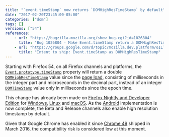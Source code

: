 ```yaml
---
title: "`event.timeStamp` now returns `DOMHighResTimeStamp` by default"
date: "2017-02-20T23:45:00-05:00"
categories: ["dom"]
tags: []
versions: ["54"]
references:
    - url: "https://bugzilla.mozilla.org/show_bug.cgi?id=1026804"
      title: "Bug 1026804 - Make Event.timeStamp return a DOMHighResTimeStamp by default (switch on pref)"
    - url: "https://groups.google.com/d/topic/mozilla.dev.platform/o1LT02foznI/discussion"
      title: "Intent to ship: Event.timeStamp as DOMHighResTimeStamp"
---
```

Starting with Firefox 54, on all Firefox channels and platforms, the [`Event.prototype.timeStamp`](https://developer.mozilla.org/en-US/docs/Web/API/Event/timeStamp) property will return a double [`DOMHighResTimeStamp`](https://developer.mozilla.org/en-US/docs/Web/API/DOMHighResTimeStamp) value since the [page load](https://developer.mozilla.org/en-US/docs/Web/API/PerformanceTiming/navigationStart), consisting of milliseconds in the integer part and microseconds in the decimal part, instead of an integer [`DOMTimeStamp`](https://developer.mozilla.org/en-US/docs/Web/API/DOMTimeStamp) value only in milliseconds since the epoch time.

This change has already been made on [Firefox Nightly and Developer Edition](https://www.mozilla.org/firefox/channel/desktop/) for [Windows](https://www.fxsitecompat.com/en-CA/docs/2014/event-timestamp-now-returns-domhighrestimestamp-on-nightly-aurora-for-windows/), [Linux](https://www.fxsitecompat.com/en-CA/docs/2015/event-timestamp-now-returns-domhighrestimestamp-on-nightly-aurora-for-linux/) and [macOS](https://bugzilla.mozilla.org/show_bug.cgi?id=1256562). As the [Android](https://bugzilla.mozilla.org/show_bug.cgi?id=1256565) implementation is now complete, the Beta and Release channels also enable high resolution timestamp by default.

Given that Google Chrome has enabled it since [Chrome 49](https://developers.google.com/web/updates/2016/01/high-res-timestamps) shipped in March 2016, the compatibility risk is considered low at this moment.
